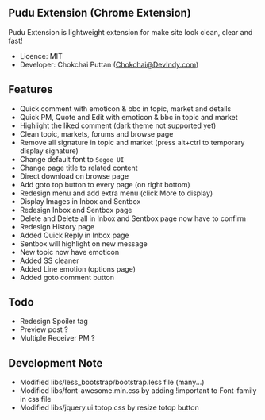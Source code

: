 Pudu Extension (Chrome Extension)
---------------------------------
Pudu Extension is lightweight extension for make site look clean, clear and fast!

- Licence: MIT
- Developer: Chokchai Puttan (<Chokchai@DevIndy.com>)

Features
--------

- Quick comment with emoticon & bbc in topic, market and details
- Quick PM, Quote and Edit with emoticon & bbc in topic and market
- Highlight the liked comment (dark theme not supported yet)
- Clean topic, markets, forums and browse page
- Remove all signature in topic and market (press alt+ctrl to temporary display signature)
- Change default font to `Segoe UI`
- Change page title to related content
- Direct download on browse page
- Add goto top button to every page (on right bottom)
- Redesign menu and add extra menu (click More to display)
- Display Images in Inbox and Sentbox
- Redesign Inbox and Sentbox page
- Delete and Delete all in Inbox and Sentbox page now have to confirm
- Redesign History page
- Added Quick Reply in Inbox page
- Sentbox will highlight on new message
- New topic now have emoticon
- Added SS cleaner
- Added Line emotion (options page)
- Added goto comment button

Todo
----

- Redesign Spoiler tag
- Preview post ?
- Multiple Receiver PM ?

Development Note
----------------

- Modified libs/less_bootstrap/bootstrap.less file (many...)
- Modified libs/font-awesome.min.css by adding !important to Font-family in css file
- Modified libs/jquery.ui.totop.css by resize totop button
